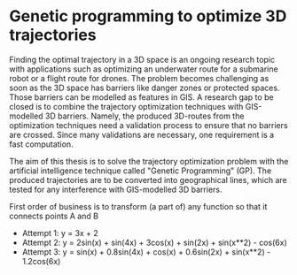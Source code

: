 # Genetic programming to optimize 3D trajectories

 Finding the optimal trajectory in a 3D space is an ongoing research topic with applications such as optimizing an underwater route for a submarine robot or a flight route for drones. The problem becomes challenging as soon as the 3D space has barriers like danger zones or protected spaces. Those barriers can be modelled as features in GIS. A research gap to be closed is to combine the trajectory optimization techniques with GIS-modelled 3D barriers. Namely, the produced 3D-routes from the optimization techniques need a validation process to ensure that no barriers are crossed. Since many validations are necessary, one requirement is a fast computation.

The aim of this thesis is to solve the trajectory optimization problem with the artificial intelligence technique called "Genetic Programming" (GP). The produced trajectories are to be converted into geographical lines, which are tested for any interference with GIS-modelled 3D barriers. 

First order of business is to transform (a part of) any function so that it connects points A and B
- Attempt 1: y = 3x + 2
- Attempt 2: y = 2sin(x) + sin(4x) + 3cos(x) + sin(2x) + sin(x**2) - cos(6x)
- Attempt 3: y = sin(x) + 0.8sin(4x) + cos(x) + 0.6sin(2x) + sin(x**2) - 1.2cos(6x)